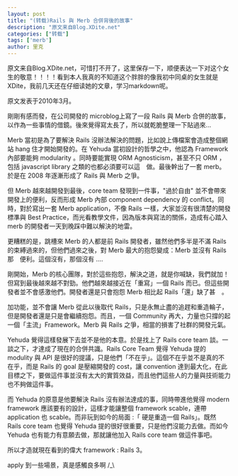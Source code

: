 ```yaml
---
layout: post
title: "(转载)Rails 與 Merb 合併背後的故事"
description: "原文来自Blog.XDite.net"
categories: ["转载"]
tags: ['merb']
author: 里克
---
```



原文来自Blog.XDite.net，可惜打不开了，这里保存一下，顺便表达一下对这个女生的敬意！！！！看到本人我真的不知道这个胖胖的像我初中同桌的女生就是XDite，我前几天还在仔细读她的文章，学习markdown呢。

原文发表于2010年3月。

剛剛有感而發，在公司開發的 microblog上寫了一段 Rails 與 Merb 合併的故事，以作為一些事情的借鏡。後來覺得寫太長了，所以就乾脆整理一下貼過來…

Merb 當初是為了要解決 Rails 沒辦法解決的問題，比如說上傳檔案會造成整個網站 hang 住才開始開發的。在 Yehuda 當初設計的哲學之中，他認為 Framework 內部要能夠 modularity 。同時要能實現 ORM Agnosticism，甚至不只 ORM ，包括 javascript library 之類的也都必須要可以這　做。最後幹出了一套 merb。於是在 2008 年逐漸形成了 Rails 與 Merb 之爭。

但 Merb 越來越開發到最後，core team 發現到一件事，"過於自由" 並不會帶來開發上的便利，反而形成 Merb 內部 component dependency 的 conflict。同時，對於寫出一套 Merb application，不像 Rails 一樣，大家並沒有很清楚的開發標準與 Best Practice，而光看教學文件，因為版本與寫法的關係，造成有心踏入 merb 的開發者一天到晚踩中難以解決的地雷。

更糟糕的是，跳槽來 Merb 的人都是前 Rails 開發者，雖然他們多半是不滿 Rails 的束縛過來的，但他們過來之後，對 Merb 最大的抱怨變成：Merb 並沒有 Rails 那　便利。這個沒有，那個沒有 ….

剛開始，Merb 的核心團隊，對於這些抱怨，解決之道，就是你喊缺，我們就加！但寫到最後越來越不對勁。他們越來越接近在「重寫」一個 Rails 而已。但這些開發者並不會感激他們。開發者還是只會抱怨 Merb 相比起 Rails「還」缺了甚　。

加功能，並不會讓 Merb 從此以後取代 Rails，只是永無止盡的追趕和重造輪子，但是開發者還是只是會繼續抱怨。而且，一個 Community 再大，力量也只撐的起一個「主流」Framework。Merb 與 Rails 之爭，相當的損害了社群的開發元氣。

Yehuda 覺得這樣發展下去並不是他的本意。於是找上了 Rails core team 談。一談之下，才達成了現在的合併共識。Rails Core Team 覺得 Yehuda 提的 modulity 與 API 是很好的提議，只是他們「不在乎」。這個不在乎並不是真的不在乎，而是 Rails 的 goal 是壓縮開發的 cost，讓 convention 達到最大化，在此目標之下，要做這件事並沒有太大的實質效益，而且他們這些人的力量與技術能力也不夠做這件事。

而 Yehuda 的原意是他要解決 Rails 沒有辦法達成的事，同時帶進他覺得 modern framework 應該要有的設計，這樣才能讓整個 framework scable，連帶 application 也 scable。而非玩到如今的局面 :「 硬是重造一個 Rails」。既然 Rails core team 也覺得 Yehuda 提的很好很重要，只是他們沒能力去做。而如今 Yehuda 也有能力有意願去做，那就讓他加入 Rails core team 做這件事吧。

所以才造就現在看到的偉大 framework : Rails 3。

apply 到一些場景，真是感觸良多啊 /_\
